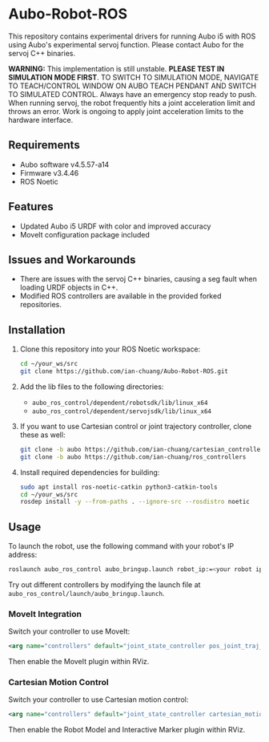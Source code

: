 # Aubo-Robot-ROS

This repository contains experimental drivers for running Aubo i5 with ROS using Aubo's experimental servoj function. Please contact Aubo for the servoj C++ binaries.

**WARNING:** This implementation is still unstable. **PLEASE TEST IN SIMULATION MODE FIRST**. TO SWITCH TO SIMULATION MODE, NAVIGATE TO TEACH/CONTROL WINDOW ON AUBO TEACH PENDANT AND SWITCH TO SIMULATED CONTROL. Always have an emergency stop ready to push. When running servoj, the robot frequently hits a joint acceleration limit and throws an error. Work is ongoing to apply joint acceleration limits to the hardware interface.

## Requirements
- Aubo software v4.5.57-a14
- Firmware v3.4.46
- ROS Noetic

## Features
- Updated Aubo i5 URDF with color and improved accuracy
- MoveIt configuration package included

## Issues and Workarounds
- There are issues with the servoj C++ binaries, causing a seg fault when loading URDF objects in C++.
- Modified ROS controllers are available in the provided forked repositories.

## Installation
1. Clone this repository into your ROS Noetic workspace:
   
   ```bash
   cd ~/your_ws/src
   git clone https://github.com/ian-chuang/Aubo-Robot-ROS.git
   ```

2. Add the lib files to the following directories:
   - `aubo_ros_control/dependent/robotsdk/lib/linux_x64`
   - `aubo_ros_control/dependent/servojsdk/lib/linux_x64`

3. If you want to use Cartesian control or joint trajectory controller, clone these as well:
    ```bash
    git clone -b aubo https://github.com/ian-chuang/cartesian_controllers.git 
    git clone -b aubo https://github.com/ian-chuang/ros_controllers 
    ```

4. Install required dependencies for building:
    ```bash
    sudo apt install ros-noetic-catkin python3-catkin-tools
    cd ~/your_ws/src
    rosdep install -y --from-paths . --ignore-src --rosdistro noetic
    ```

## Usage
To launch the robot, use the following command with your robot's IP address:
```bash
roslaunch aubo_ros_control aubo_bringup.launch robot_ip:=<your robot ip>
```

Try out different controllers by modifying the launch file at `aubo_ros_control/launch/aubo_bringup.launch`.

### MoveIt Integration
Switch your controller to use MoveIt:
```xml
<arg name="controllers" default="joint_state_controller pos_joint_traj_controller"/>
```
Then enable the MoveIt plugin within RViz.

### Cartesian Motion Control
Switch your controller to use Cartesian motion control:
```xml
<arg name="controllers" default="joint_state_controller cartesian_motion_controller motion_control_handle"/>
```
Then enable the Robot Model and Interactive Marker plugin within RViz.